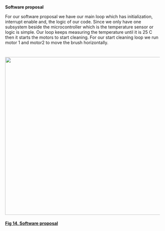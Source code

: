 **Software proposal**

For our software proposal we have our main loop which has
initialization, interrupt enable and, the logic of our code. Since we
only have one subsystem beside the microcontroller which is the
temperature sensor or logic is simple. Our loop keeps measuring the
temperature until it is 25 C then it starts the motors to start
cleaning. For our start cleaning loop we run motor 1 and motor2 to move
the brush horizontally.

# <img src="media/image34.png" style="width:6.5in;height:5.375in" />

**<u>Fig 14. Software proposal</u>**

# 
